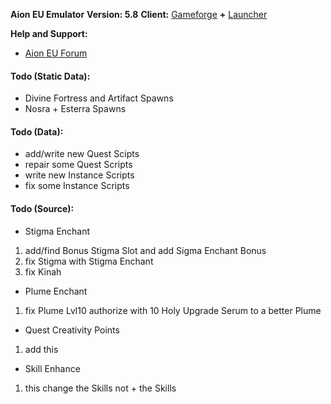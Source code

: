 **Aion EU Emulator**
**Version: 5.8**
**Client:** [Gameforge](https://de.aion.gameforge.com/website/download/) **+** [Launcher](https://github.com/AionGermany/aion-germany/blob/master/AL-Tools/AionLauncherEU_5.x.rar)

**Help and Support:**
* [Aion EU Forum](http://falke34.bplaced.net)

#### Todo (Static Data):
* Divine Fortress and Artifact Spawns
* Nosra + Esterra Spawns

#### Todo (Data):
* add/write new Quest Scipts
* repair some Quest Scripts
* write new Instance Scripts
* fix some Instance Scripts

#### Todo (Source):
* Stigma Enchant 
1. add/find Bonus Stigma Slot and add Sigma Enchant Bonus
2. fix Stigma with Stigma Enchant
3. fix Kinah

* Plume Enchant
1. fix Plume Lvl10 authorize with 10 Holy Upgrade Serum to a better Plume

* Quest Creativity Points
1. add this

* Skill Enhance
1. this change the Skills not + the Skills